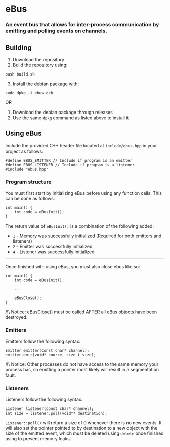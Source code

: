 # eBus
### An event bus that allows for inter-process communication by emitting and polling events on channels.
## Building
1. Download the repository
2. Build the repository using:
```
bash build.sh
```
3. Install the debian package with:
```
sudo dpkg -i ebus.deb
```
OR
1. Download the debian package through releases
2. Use the same `dpkg` command as listed above to install it
## Using eBus
Include the provided C++ header file located at `include/ebus.hpp` in your project as follows:
```
#define EBUS_EMITTER // Include if program is an emitter
#define EBUS_LISTENER // Include if program is a listener
#include "ebus.hpp"
```
### Program structure
You must first start by initializing eBus before using any function calls. This can be done as follows:
```
int main() {
    int code = eBusInit();
}
```
The return value of `eBusInit()` is a combination of the following added:
- `1` - Memory was successfully initialized (Required for both emitters and listeners)
- `2` - Emitter was successfully initialized
- `4` - Listener was successfully initialized
---
Once finished with using eBus, you must also close ebus like so:
```
int main() {
    int code = eBusInit();
    
    ...

    eBusClose();
}
```
/!\ Notice: eBusClose() must be called AFTER all eBus objects have been destroyed.
### Emitters
Emitters follow the following syntax:
```
Emitter emitter(const char* channel);
emitter.emit(void* source, size_t size);
```
/!\ Notice: Other processes do not have access to the same memory your process has, so emitting a pointer most likely will result in a segmentation fault.
### Listeners
Listeners follow the following syntax:
```
Listener listener(const char* channel);
int size = listener.poll(void** destination);
```
`Listener::poll()` will return a size of 0 whenever there is no new events. It will also set the pointer pointed to by destination to a new object with the size of the emitted event, which must be deleted using `delete` once finished using to prevent memory leaks.